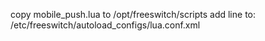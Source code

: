 
copy mobile_push.lua to /opt/freeswitch/scripts
add line to: /etc/freeswitch/autoload_configs/lua.conf.xml

<hook event="CUSTOM" subclass="mobile::push::notification" script="/opt/freeswitch/scripts/mobile_push.lua" />